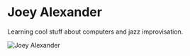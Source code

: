 # Joey Alexander
Learning cool stuff about computers and jazz improvisation.

![Joey Alexander](https://i.ytimg.com/vi/yXZqYFDFgT8/maxresdefault.jpg)
